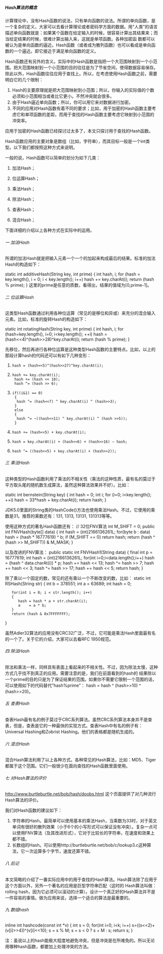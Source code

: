 ##### Hash算法的概念

计算理论中，没有Hash函数的说法，只有单向函数的说法。所谓的单向函数，是一个复杂的定义，大家可以去看计算理论或者密码学方面的数据。用"人类"的语言描述单向函数就是：如果某个函数在给定输入的时候，很容易计算出其结果来；而当给定结果的时候，很难计算出输入来，这就是单项函数。各种加密函 数都可以被认为是单向函数的逼近。Hash函数（或者成为散列函数）也可以看成是单向函数的一个逼近。即它接近于满足单向函数的定义。

Hash函数还有另外的含义。实际中的Hash函数是指把一个大范围映射到一个小范围。把大范围映射到一个小范围的目的往往是为了节省空间，使得数据容易保存。除此以外，Hash函数往往应用于查找上。所以，在考虑使用Hash函数之前，需要明白它的几个限制：

1. Hash的主要原理就是把大范围映射到小范围；所以，你输入的实际值的个数必须和小范围相当或者比它更小。不然冲突就会很多。
2. 由于Hash逼近单向函数；所以，你可以用它来对数据进行加密。
3. 不同的应用对Hash函数有着不同的要求；比如，用于加密的Hash函数主要考虑它和单项函数的差距，而用于查找的Hash函数主要考虑它映射到小范围的冲突率。

应用于加密的Hash函数已经探讨过太多了，本文只探讨用于查找的Hash函数。

Hash函数应用的主要对象是数组（比如，字符串），而其目标一般是一个int类型。以下我们都按照这种方式来说明。

一般的说，Hash函数可以简单的划分为如下几类：
1. 加法Hash；

2. 位运算Hash；

3. 乘法Hash；

4. 除法Hash；

5. 查表Hash；

6. 混合Hash；


下面详细的介绍以上各种方式在实际中的运用。

###### 一 加法Hash

所谓的加法Hash就是把输入元素一个一个的加起来构成最后的结果。标准的加法Hash的构造如下：

 static int additiveHash(String key, int prime)
 {
  int hash, i;
  for (hash = key.length(), i = 0; i < key.length(); i++)
   hash += key.charAt(i);
  return (hash % prime);
 }
 这里的prime是任意的质数，看得出，结果的值域为[0,prime-1]。

###### 二 位运算Hash

这类型Hash函数通过利用各种位运算（常见的是移位和异或）来充分的混合输入元素。比如，标准的旋转Hash的构造如下：

 static int rotatingHash(String key, int prime)
 {
   int hash, i;
   for (hash=key.length(), i=0; i<key.length(); ++i)
     hash = (hash<<4)^(hash>>28)^key.charAt(i);
   return (hash % prime);
 }

先移位，然后再进行各种位运算是这种类型Hash函数的主要特点。比如，以上的那段计算hash的代码还可以有如下几种变形：
1.     hash = (hash<<5)^(hash>>27)^key.charAt(i);
2.     hash += key.charAt(i);
        hash += (hash << 10);
        hash ^= (hash >> 6);
3.     if((i&1) == 0)
        {
         hash ^= (hash<<7) ^ key.charAt(i) ^ (hash>>3);
        }
        else
        {
         hash ^= ~((hash<<11) ^ key.charAt(i) ^ (hash >>5));
        }
4.     hash += (hash<<5) + key.charAt(i);
5.     hash = key.charAt(i) + (hash<<6) + (hash>>16) – hash;
6.     hash ^= ((hash<<5) + key.charAt(i) + (hash>>2));

###### 三 乘法Hash

这种类型的Hash函数利用了乘法的不相关性（乘法的这种性质，最有名的莫过于平方取头尾的随机数生成算法，虽然这种算法效果并不好）。比如：

 static int bernstein(String key)
 {
   int hash = 0;
   int i;
   for (i=0; i<key.length(); ++i) hash = 33*hash + key.charAt(i);
   return hash;
 }

JDK5.0里面的String类的HashCode()方法也使用乘法Hash。不过，它使用的乘数是31。推荐的乘数还有：131, 1313, 13131, 131313等等。

使用这种方式的著名Hash函数还有：
 //  32位FNV算法
 int M_SHIFT = 0;
    public int FNVHash(byte[] data)
    {
        int hash = (int)2166136261L;
        for(byte b : data)
            hash = (hash * 16777619) ^ b;
        if (M_SHIFT == 0)
            return hash;
        return (hash ^ (hash >> M_SHIFT)) & M_MASK;
}

以及改进的FNV算法：
    public static int FNVHash1(String data)
    {
        final int p = 16777619;
        int hash = (int)2166136261L;
        for(int i=0;i<data.length();i++)
            hash = (hash ^ data.charAt(i)) * p;
        hash += hash << 13;
        hash ^= hash >> 7;
        hash += hash << 3;
        hash ^= hash >> 17;
        hash += hash << 5;
        return hash;
}

除了乘以一个固定的数，常见的还有乘以一个不断改变的数，比如：
    static int RSHash(String str)
    {
        int b    = 378551;
        int a    = 63689;
        int hash = 0;

       for(int i = 0; i < str.length(); i++)
       {
          hash = hash * a + str.charAt(i);
          a    = a * b;
       }
       return (hash & 0x7FFFFFFF);
}

虽然Adler32算法的应用没有CRC32广泛，不过，它可能是乘法Hash里面最有名的一个了。关于它的介绍，大家可以去看RFC 1950规范。

###### 四 除法Hash

除法和乘法一样，同样具有表面上看起来的不相关性。不过，因为除法太慢，这种方式几乎找不到真正的应用。需要注意的是，我们在前面看到的hash的 结果除以一个prime的目的只是为了保证结果的范围。如果你不需要它限制一个范围的话，可以使用如下的代码替代”hash%prime”： hash = hash ^ (hash>>10) ^ (hash>>20)。

###### 五 查表Hash

查表Hash最有名的例子莫过于CRC系列算法。虽然CRC系列算法本身并不是查表，但是，查表是它的一种最快的实现方式。查表Hash中有名的例子有：Universal Hashing和Zobrist Hashing。他们的表格都是随机生成的。

###### 六 混合Hash

混合Hash算法利用了以上各种方式。各种常见的Hash算法，比如：MD5、Tiger都属于这个范围。它们一般很少在面向查找的Hash函数里面使用。

###### 七 对Hash算法的评价

http://www.burtleburtle.net/bob/hash/doobs.html 这个页面提供了对几种流行Hash算法的评价。

我们对Hash函数的建议如下：

1. 字符串的Hash。最简单可以使用基本的乘法Hash，当乘数为33时，对于英文单词有很好的散列效果（小于6个的小写形式可以保证没有冲突）。复杂一点可以使用FNV算法（及其改进形式），它对于比较长的字符串，在速度和效果上都不错。
2. 长数组的Hash。可以使用http://burtleburtle.net/bob/c/lookup3.c这种算法，它一次运算多个字节，速度还算不错。

###### 八 后记

本文简略的介绍了一番实际应用中的用于查找的Hash算法。Hash算法除了应用于这个方面以外，另外一个著名的应用是巨型字符串匹配（这时的 Hash算法叫做：rolling hash，因为它必须可以滚动的计算）。设计一个真正好的Hash算法并不是一件容易的事情。做为应用来说，选择一个适合的算法是最重要的。

###### 九 数组hash

inline int hashcode(const int *v)
{
int s = 0;
for(int i=0; i<k; i++)
s=((s<<2)+(v[i]>>4))^(v[i]<<10);
s = s % M;
s = s < 0 ? s + M : s;
return s;
}

注：虽说以上的hash能极大程度地避免冲突，但是冲突是在所难免的。所以无论用哪种hash函数，都要加上处理冲突的方法。